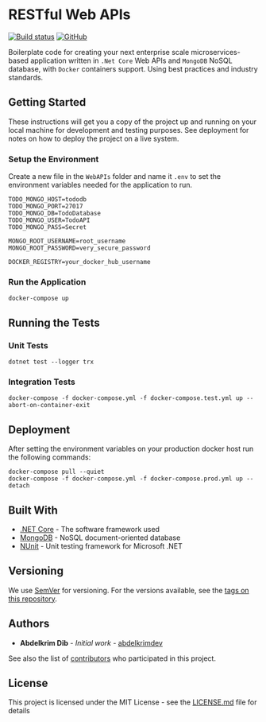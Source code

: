 # RESTful Web APIs
[![Build status](https://abdelkrimdev.visualstudio.com/RESTful%20Web%20APIs/_apis/build/status/RESTful%20Web%20APIs%20Main%20Pipeline)](https://abdelkrimdev.visualstudio.com/RESTful%20Web%20APIs/_build/latest?definitionId=4)
[![GitHub](https://img.shields.io/github/license/mashape/apistatus.svg?style=popout)](https://github.com/abdelkrimdev/restful-web-apis/blob/master/LICENSE)

Boilerplate code for creating your next enterprise scale microservices-based application written in `.Net Core` Web APIs and `MongoDB` NoSQL database, with `Docker` containers support. Using best practices and industry standards.

## Getting Started

These instructions will get you a copy of the project up and running on your local machine for development and testing purposes. See deployment for notes on how to deploy the project on a live system.

### Setup the Environment

Create a new file in the `WebAPIs` folder and name it `.env` to set the environment variables needed for the application to run.

```
TODO_MONGO_HOST=tododb
TODO_MONGO_PORT=27017
TODO_MONGO_DB=TodoDatabase
TODO_MONGO_USER=TodoAPI
TODO_MONGO_PASS=Secret

MONGO_ROOT_USERNAME=root_username
MONGO_ROOT_PASSWORD=very_secure_password

DOCKER_REGISTRY=your_docker_hub_username
```

### Run the Application

```
docker-compose up
```

## Running the Tests

### Unit Tests

```
dotnet test --logger trx
```

### Integration Tests

```
docker-compose -f docker-compose.yml -f docker-compose.test.yml up --abort-on-container-exit
```

## Deployment

After setting the environment variables on your production docker host run the following commands:

```
docker-compose pull --quiet
docker-compose -f docker-compose.yml -f docker-compose.prod.yml up --detach
```

## Built With

* [.NET Core](https://docs.microsoft.com/en-us/dotnet/core/) - The software framework used
* [MongoDB](https://docs.mongodb.com/) - NoSQL document-oriented database
* [NUnit](https://github.com/nunit/docs/wiki/) - Unit testing framework for Microsoft .NET

## Versioning

We use [SemVer](http://semver.org/) for versioning. For the versions available, see the [tags on this repository](https://github.com/abdelkrimdev/restful-web-apis/tags). 

## Authors

* **Abdelkrim Dib** - *Initial work* - [abdelkrimdev](https://github.com/abdelkrimdev)

See also the list of [contributors](https://github.com/abdelkrimdev/restful-web-apis/graphs/contributors) who participated in this project.

## License

This project is licensed under the MIT License - see the [LICENSE.md](https://github.com/abdelkrimdev/restful-web-apis/blob/master/LICENSE) file for details
